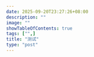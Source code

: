 ```yaml
---
date: 2025-09-20T23:27:26+08:00
description: ""
image: ""
showTableOfContents: true
tags: ["",]
title: "测试"
type: "post"
---
```

